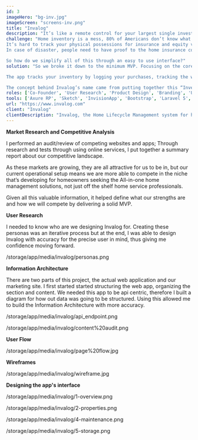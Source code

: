 ```yaml
---
id: 3
imageHero: "bg-inv.jpg"
imageScreen: "screens-inv.png"
title: "Invalog"
description: "It’s like a remote control for your largest single investment, Your Home."
challenge: "Home inventory is a mess, 80% of Americans don’t know what they own.
It’s hard to track your physical possessions for insurance and equity value.
In case of disaster, people need to have proof to the home insurance company of your home investments. You struggle to find your receipts, appliance manual, and warranties related to your home.

So how do we simplify all of this through an easy to use interface?"
solution: "So we broke it down to the minimum MVP. Focusing on the core functionality, the inventory system we took that as the foundation.

The app tracks your inventory by logging your purchases, tracking the warranties to those purchases. So you receive your real Inventory Value.

The concept behind Invalog’s name came from putting together this “Inventory Value Logging” system."
roles: ['Co-Founder', 'User Research', 'Product Design', 'Branding', 'UI/UX', 'Front-end Development', 'Back-end Development']
tools: ['Axure RP', 'Sketch', 'InvisionApp', 'Bootstrap', 'Laravel 5', 'October CMS']
url: "https://www.invalog.com"
client: "Invalog"
clientDescription: "Invalog, the Home Lifecycle Management system for home owners"
---
```

**Market Research and Competitive Analysis**

I performed an audit/review of competing websites and apps; Through research and tests through using online services, I put together a summary report about our competitive landscape.

As these markets are growing, they are all attractive for us to be in, but our current operational setup means we are more able to compete in the niche that’s developing for homeowners seeking the All-in-one home management solutions, not just off the shelf home service professionals.

Given all this valuable information, it helped define what our strengths are and how we will compete by delivering a solid MVP.


**User Research**

I needed to know who are we designing Invalog for. Creating these personas was an iterative process but at the end, I was able to design Invalog with accuracy for the precise user in mind, thus giving me confidence moving forward.

/storage/app/media/invalog/personas.png


**Information Architecture**

There are two parts of this project, the actual web application and our marketing site. I first started started structuring the web app, organizing the section and content. We needed this app to be api centric, therefore I built a diagram for how out data was going to be structured. Using this allowed me to build the Information Architecture with more accuracy.

/storage/app/media/invalog/api_endpoint.png

/storage/app/media/invalog/content%20audit.png


**User Flow**

/storage/app/media/invalog/page%20flow.jpg


**Wireframes**

/storage/app/media/invalog/wireframe.jpg

**Designing the app's interface**

/storage/app/media/invalog/1-overview.png

/storage/app/media/invalog/2-properties.png

/storage/app/media/invalog/4-maintenance.png

/storage/app/media/invalog/5-storage.png